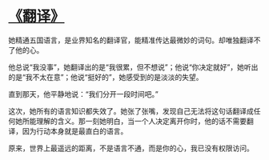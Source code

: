 # [《翻译》](https://huenchegg.github.io)
她精通五国语言，是业界知名的翻译官，能精准传达最微妙的词句。却唯独翻译不了他的心。

他总说“我没事”，她翻译出的是“我很累，但不想说”；他说“你决定就好”，她听出的是“我不太在意”；他说“挺好的”，她感受到的是淡淡的失望。

直到那天，他平静地说：“我们分开一段时间吧。”

这次，她所有的语言知识都失效了。她张了张嘴，发现自己无法将这句话翻译成任何她所能理解的含义。那一刻她明白，当一个人决定离开你时，他的话不需要翻译，因为行动本身就是最直白的语言。

原来，世界上最遥远的距离，不是语言不通，而是你的心，我已没有权限访问。
